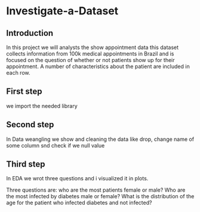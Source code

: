 # Investigate-a-Dataset

## Introduction
In this project we will analysts the show appointment data this dataset collects information from 100k medical appointments in Brazil and is focused on the question of whether or not patients show up for their appointment. A number of characteristics about the patient are included in each row.

## First step
we import the needed library

## Second step
In Data weangling we show and cleaning the data like drop, change name of some column snd check if we null value

## Third step
In EDA we wrot three questions and i visualized it in plots.

 Three questions are:
who are the most patients female or male? 
Who are the most infected by diabetes male or female? 
What is the distribution of the age for the patient who infected diabetes and not infected?
